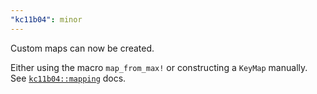 ```yaml
---
"kc11b04": minor
---
```


Custom maps can now be created.

Either using the macro `map_from_max!` or constructing a `KeyMap` manually.
See [`kc11b04::mapping`](https://docs.rs/kc11b04/0.2.0/kc11b04/mapping/index.html) docs.
